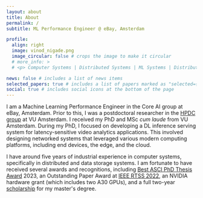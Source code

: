 ```yaml
---
layout: about
title: About
permalink: /
subtitle: ML Performance Engineer @ eBay, Amsterdam

profile:
  align: right
  image: vinod_nigade.png
  image_circular: false # crops the image to make it circular
  # more_info: >
  # <p> Computer Systems | Distributed Systems | ML Systems | Distributed Intermittent Systems </p>

news: false # includes a list of news items
selected_papers: true # includes a list of papers marked as "selected={true}"
social: true # includes social icons at the bottom of the page
---
```


I am a Machine Learning Performance Engineer in the Core AI group at eBay, Amsterdam. Prior to this, I was a postdoctoral researcher in the [HPDC group](https://www.vuhpdc.net) at VU Amsterdam. <!-- My research focuses on developing high performance and efficient \[networked\] systems for machine learning (ML). -->I received my PhD and MSc *cum laude* from VU Amsterdam. During my PhD, I focused on developing a DL inference serving system for latency-sensitive video analytics applications. This involved designing networked systems that leveraged various modern computing platforms, including end devices, the edge, and the cloud. 

I have around five years of industrial experience in computer systems, specifically in distributed and data storage systems. I am fortunate to have received several awards and recognitions, including [Best ASCI PhD Thesis Award](https://asci.school/) 2023, an Outstanding Paper Award at [IEEE RTSS 2022](https://2022.rtss.org/awards/), an NVIDIA hardware grant (which includes two A30 GPUs), and a full two-year [scholarship](https://vu.nl/en/education/more-about/incoming-master-vu-scholarships) for my master's degree.


<!-- <div class="alert alert-info">
  <strong>Note:</strong> I am actively looking for a research position, preferably in industrial labs. However, I am also open to academic and deep-tech startup positions. Here is my <a href="http://vnigade.github.io/files/CV_Vinod_Nigade.pdf">CV</a>.
</div> -->
